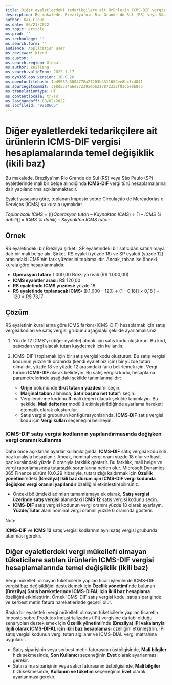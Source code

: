 ```yaml
---
title: Diğer eyaletlerdeki tedarikçilere ait ürünlerin ICMS-DIF vergisi hesaplamalarında temel değişiklik
description: Bu makalede, Brezilya'nın Rio Grande do Sul (RS) veya São Paulo (SP) eyaletlerinde mali bir belge alındığında ICMS-DIF vergi türü hesaplamalarına dair yapılandırma açıklanmaktadır.
author: Kai-Cloud
ms.date: 06/21/2022
ms.topic: article
ms.prod: ''
ms.technology: ''
ms.search.form: ''
audience: Application user
ms.reviewer: kfend
ms.custom: ''
ms.search.region: Global
ms.author: kailiang
ms.search.validFrom: 2022-1-17
ms.dyn365.ops.version: 10.0.26
ms.openlocfilehash: 1bd9982a3804778a27203b4311682ee8bc3c4841
ms.sourcegitcommit: c98d55a4a6e27239ae6b317872332f01cbe8b875
ms.translationtype: HT
ms.contentlocale: tr-TR
ms.lasthandoff: 08/02/2022
ms.locfileid: "9218665"
---
```

# <a name="basis-change-dual-base-in-icms-dif-tax-calculations-for-products-from-suppliers-in-other-states"></a>Diğer eyaletlerdeki tedarikçilere ait ürünlerin ICMS-DIF vergisi hesaplamalarında temel değişiklik (ikili baz)

Bu makalede, Brezilya'nın Rio Grande do Sul (RS) veya São Paulo (SP) eyaletlerinde mali bir belge alındığında **ICMS-DIF** vergi türü hesaplamalarına dair yapılandırma açıklanmaktadır.

Eyalet yasasına göre, toplanan Imposto sobre Circulação de Mercadorias e Serviços (ICMS) şu kurala uymalıdır:

*Toplanacak ICMS* = ([(*Operasyon tutarı* – *Kaynaktan ICMS*) ÷ (1 – *ICMS % dahili*)] × *ICMS % dahili*) – *Kaynaktan ICMS tutarı*

## <a name="example"></a>Örnek

RS eyaletindeki bir Brezilya şirketi, SP eyaletindeki bir satıcıdan satınalmaya dair bir mali belge alır. Şirket, RS eyaleti (yüzde 18) ve SP eyaleti (yüzde 12) arasındaki ICMS'nin fark yüzdesini toplamalıdır. Ancak, taban ise önceki kurala göre hesaplanmalıdır.

- **Operasyon tutarı:** 1.000,00 Brezilya reali (R$ 1.000,00)
- **ICMS eyaletler arası:** R$ 120,00
- **RS eyaletinde ICMS yüzdesi:** yüzde 18
- **RS eyaletinde toplanacak ICMS:** (\[(1.000 – 120) ÷ (1 – 0,18)\] × 0,18 ) – 120 = R$ 73,17 

## <a name="resolution"></a>Çözüm

RS eyaletinin kurallarına göre ICMS farkını (ICMS-DIF) hesaplamak için satış vergisi kodları ve satış vergisi grubunu aşağıdaki şekilde ayarlamalısınız:

1. Yüzde 12 ICMS'yi (diğer eyalete) almak için satış kodu oluşturun. Bu kod, satıcıdan vergi alacak tutarı kaydetmek için kullanılır.
2. ICMS-DIF'i toplamak için bir satış vergisi kodu oluşturun. Bu satış vergisi kodunun yüzde 18 oranında (kendi eyaletiniz için) bir yüzde tutarı olmalıdır, yüzde 18 ve yüzde 12 arasındaki farkı belirlemek için. Vergi türünü **ICMS-DIF** olarak belirleyin. Bu satış vergisi kodu, hesaplama parametrelerinde aşağıdaki şekilde tanımlanmalıdır:

    - **Orijin** bölümünde **Brüt tutarın yüzdesi**'ni seçin.
    - **Marjinal taban** alanında, **Satır başına net tutar**'ı seçin.
    - Vergilendirme kodunu **3** mali değeri olacak şekilde tanımlayın. Bu şekilde, **Mali defterler** modülü etkinleştirildiğinde ayarlama hareketi otomatik olarak oluşturulur.
    - Satış vergisi grubunun konfigürasyonlarında, **ICMS-DIF** satış vergisi kodu için **Vergi kullan** seçeneğini belirleyin.

### <a name="use-the-delta-tax-rate-in-the-configuration-of-dual-base-icms-dif-sales-tax-codes"></a>ICMS-DIF satış vergisi kodlarının yapılandırmasında değişken vergi oranını kullanma

Daha önce açıklanan ayarlar kullanıldığında, **ICMS-DIF** satış vergisi kodu ikili baz kuralıyla hesaplanır. Ancak, nominal vergi oranı yüzde 18 olur ve basit baz kuralındaki yüzde 6 oranıyla farklılık gösterir. Bu farklılık, mali belge ve vergi raporlamasında tutarsızlık sorunlarına neden olur. Microsoft Dynamics 365 Finance sürüm 10.0.29 itibariyle, tutarsızlığı kaldırmak için **Özellik yönetimi**'ndeki **(Brezilya) İkili baz durum için ICMS-DIF vergi kodunda değişken vergi oranını yapılandır** özelliğini etkinleştirebilirsiniz.

- Önceki bölümdeki adımları tamamlamaya ek olarak, **Satış vergisi üzerinde satış vergisi** alanındaki **ICMS 12** satış vergisi kodunu seçin.
- **ICMS-DIF** satış vergisi kodunun vergi oranını yüzde 18 olarak ayarlayın. **Yüzde/Tutar** alanı nominal vergi oranını yüzde 6 oranında gösterir.

> [!NOTE]
> **ICMS-DIF** ve **ICMS 12** satış vergisi kodlarının aynı satış vergisi grubunda atanması gerekir.

## <a name="basis-change-dual-base-in-icms-dif-tax-calculations-for-products-to-non-taxpayer-consumers-difal-in-other-states"></a>Diğer eyaletlerdeki vergi mükellefi olmayan tüketicilere satılan ürünlerin ICMS-DIF vergisi hesaplamalarında temel değişiklik (ikili baz)

Vergi mükellefi olmayan tüketicilerle yapılan ticari işlemlerde ICMS-DIF vergisi baz değişikliğini desteklemek için **Özellik yönetimi**'nde bulunan **(Brezilya) Satış hareketlerinde ICMS-DIFAL için ikili baz hesaplama** özelliğini etkinleştirin. Örnek ICMS-DIF satış vergisi kodu, satış siparişinde ve serbest metin fatura hareketlerinde geçerli olur.

Başka bir eyaletteki vergi mükellefi olmayan tüketicilerle yapılan ticaretin Imposto sobre Produtos Industrializados (IPI) vergisine da tabi olduğu senaryoları desteklemek için **Özellik yönetimi**'nde **(Brezilya) IPI vakalarıyla ilgili olarak ICMS-DIFAL için ikili baz hesaplaması** özelliğini etkinleştirin. IPI satış vergisi kodunun vergi tutarı algılanır ve ICMS-DIAL vergi matrahına uygulanır.

- Satış siparişinin veya serbest metin faturasının üstbilgisinde, **Mali bilgiler** hızlı sekmesinde, **Son Kullanıcı** seçeneğinin **Evet** olarak ayarlanması gerekir.
- Satın alma siparişinin veya satıcı faturasının üstbilgisinde, **Mali bilgiler** hızlı sekmesinde, **Kullanım ve tüketim** seçeneğinin **Evet** olarak ayarlanması gerekir.
